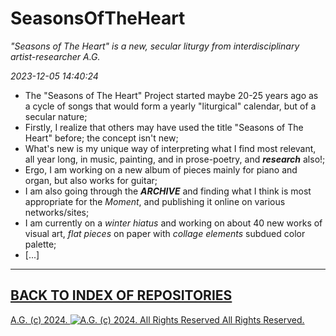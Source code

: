 # SeasonsOfTheHeart
*"Seasons of The Heart" is a new, secular liturgy from interdisciplinary artist-researcher A.G.*

*2023-12-05 14:40:24*

* The "Seasons of The Heart" Project started maybe 20-25 years ago as a cycle of songs that would form a yearly "liturgical" calendar, but of a secular nature;
* Firstly, I realize that others may have used the title "Seasons of The Heart" before; the concept isn't new;
* What's new is my unique way of interpreting what I find most relevant, all year long, in music, painting, and in prose-poetry, and __*research*__ also!;
* Ergo, I am working on a new album of pieces mainly for piano and organ, but also works for guitar;
* I am also going through the __*ARCHIVE*__ and finding what I think is most appropriate for the *Moment*, and publishing it online on various networks/sites;
* I am currently on a *winter hiatus* and working on about 40 new works of visual art, *flat pieces* on paper with *collage elements* subdued color palette;
* [...]

- - - - - - - - - -

## [BACK TO INDEX OF REPOSITORIES](https://github.com/antiface/Index)

[A.G. (c) 2024. ![A.G. (c) 2024. All Rights Reserved](https://historiotheque.files.wordpress.com/2016/11/ag_signature_official_2015_50px_cropped.jpg) All Rights Reserved.](http://alexgagnon.com)
